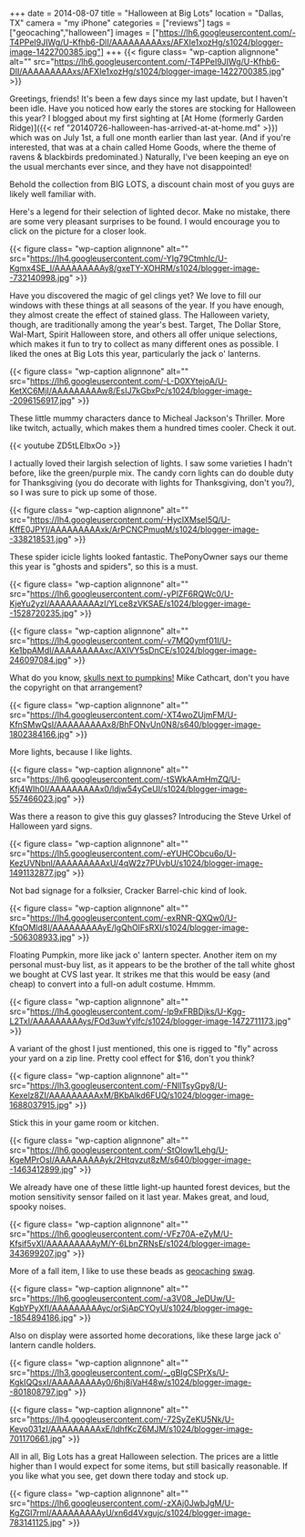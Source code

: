 +++
date = 2014-08-07
title = "Halloween at Big Lots"
location = "Dallas, TX"
camera = "my iPhone"
categories = ["reviews"]
tags = ["geocaching","halloween"]
images = ["https://lh6.googleusercontent.com/-T4PPeI9JIWg/U-Kfhb6-DlI/AAAAAAAAAxs/AFXIe1xozHg/s1024/blogger-image-1422700385.jpg"]
+++
{{< figure class= "wp-caption alignnone" alt="" src="https://lh6.googleusercontent.com/-T4PPeI9JIWg/U-Kfhb6-DlI/AAAAAAAAAxs/AFXIe1xozHg/s1024/blogger-image-1422700385.jpg" >}}

Greetings, friends! It's been a few days since my last update, but I haven't been idle. Have you noticed how early the stores are stocking for Halloween this year? I blogged about my first sighting at [At Home (formerly Garden Ridge)]({{< ref "20140726-halloween-has-arrived-at-at-home.md" >}}) which was on July 1st, a full one month earlier than last year. (And if you're interested, that was at a chain called Home Goods, where the theme of ravens &amp; blackbirds predominated.) Naturally, I've been keeping an eye on the usual merchants ever since, and they have not disappointed!

<!--more-->

Behold the collection from BIG LOTS, a discount chain most of you guys are likely well familiar with.

Here's a legend for their selection of lighted decor. Make no mistake, there are some very pleasant surprises to be found. I would encourage you to click on the picture for a closer look.

{{< figure class= "wp-caption alignnone" alt="" src="https://lh4.googleusercontent.com/-YIg79CtmhIc/U-Kgmx4SE_I/AAAAAAAAAy8/gxeTY-XOHRM/s1024/blogger-image--732140998.jpg" >}}

Have you discovered the magic of gel clings yet? We love to fill our windows with these things at all seasons of the year. If you have enough, they almost create the effect of stained glass. The Halloween variety, though, are traditionally among the year's best. Target, The Dollar Store, Wal-Mart, Spirit Halloween store, and others all offer unique selections, which makes it fun to try to collect as many different ones as possible. I liked the ones at Big Lots this year, particularly the jack o' lanterns.

{{< figure class= "wp-caption alignnone" alt="" src="https://lh6.googleusercontent.com/-L-D0XYtejoA/U-KetXC6MjI/AAAAAAAAAw8/EsIJ7kGbxPc/s1024/blogger-image--2096156917.jpg" >}}

These little mummy characters dance to Micheal Jackson's Thriller. More like twitch, actually, which makes them a hundred times cooler. Check it out.

{{< youtube ZD5tLEIbxOo >}}

I actually loved their largish selection of lights. I saw some varieties I hadn't before, like the green/purple mix. The candy corn lights can do double duty for Thanksgiving (you do decorate with lights for Thanksgiving, don't you?), so I was sure to pick up some of those.

{{< figure class= "wp-caption alignnone" alt="" src="https://lh4.googleusercontent.com/-HycIXMseI5Q/U-KffE0JPYI/AAAAAAAAAxk/ArPCNCPmuqM/s1024/blogger-image--338218531.jpg" >}}

These spider icicle lights looked fantastic. ThePonyOwner says our theme this year is "ghosts and spiders", so this is a must.

{{< figure class= "wp-caption alignnone" alt="" src="https://lh6.googleusercontent.com/-yPlZF6RQWc0/U-KjeYu2yzI/AAAAAAAAAzI/YLce8zVKSAE/s1024/blogger-image--1528720235.jpg" >}}

{{< figure class= "wp-caption alignnone" alt="" src="https://lh4.googleusercontent.com/-v7MQ0ymf01I/U-Ke1bpAMdI/AAAAAAAAAxc/AXlVY5sDnCE/s1024/blogger-image-246097084.jpg" >}}

What do you know, [skulls next to pumpkins!](http://theskullpumpkin.blogspot.com/) Mike Cathcart, don't you have the copyright on that arrangement?

{{< figure class= "wp-caption alignnone" alt="" src="https://lh4.googleusercontent.com/-XT4woZUjmFM/U-KfnSMwQsI/AAAAAAAAAx8/BhFONvUn0N8/s640/blogger-image-1802384166.jpg" >}}

More lights, because I like lights.

{{< figure class= "wp-caption alignnone" alt="" src="https://lh6.googleusercontent.com/-tSWkAAmHmZQ/U-Kfj4WIh0I/AAAAAAAAAx0/ldjw54yCeUI/s1024/blogger-image-557466023.jpg" >}}

Was there a reason to give this guy glasses? Introducing the Steve Urkel of Halloween yard signs.

{{< figure class= "wp-caption alignnone" alt="" src="https://lh5.googleusercontent.com/-eYUHCObcu6o/U-KezUVNbnI/AAAAAAAAAxU/4qW2z7PUvbU/s1024/blogger-image-1491132877.jpg" >}}

Not bad signage for a folksier, Cracker Barrel-chic kind of look.

{{< figure class= "wp-caption alignnone" alt="" src="https://lh4.googleusercontent.com/-exRNR-QXQw0/U-KfqOMld8I/AAAAAAAAAyE/lgQhOlFsRXI/s1024/blogger-image--506308933.jpg" >}}

Floating Pumpkin, more like jack o' lantern specter. Another item on my personal must-buy list, as it appears to be the brother of the tall white ghost we bought at CVS last year. It strikes me that this would be easy (and cheap) to convert into a full-on adult costume. Hmmm.

{{< figure class= "wp-caption alignnone" alt="" src="https://lh4.googleusercontent.com/-lp9xFRBDjks/U-Kgg-L2TxI/AAAAAAAAAys/FOd3uwYylfc/s1024/blogger-image-1472711173.jpg" >}}

A variant of the ghost I just mentioned, this one is rigged to "fly" across your yard on a zip line. Pretty cool effect for $16, don't you think?

{{< figure class= "wp-caption alignnone" alt="" src="https://lh3.googleusercontent.com/-FNllTsyGpy8/U-Kexelz8ZI/AAAAAAAAAxM/BKbAlkd6FUQ/s1024/blogger-image-1688037915.jpg" >}}

Stick this in your game room or kitchen.

{{< figure class= "wp-caption alignnone" alt="" src="https://lh6.googleusercontent.com/-StOlow1Lehg/U-KgeMPrOsI/AAAAAAAAAyk/2Htqvzut8zM/s640/blogger-image--1463412899.jpg" >}}

We already have one of these little light-up haunted forest devices, but the motion sensitivity sensor failed on it last year. Makes great, and loud, spooky noises.

{{< figure class= "wp-caption alignnone" alt="" src="https://lh6.googleusercontent.com/-VFz70A-eZyM/U-Kfsif5vXI/AAAAAAAAAyM/Y-6LbnZRNsE/s1024/blogger-image-343699207.jpg" >}}

More of a fall item, I like to use these beads as [geocaching](http://www.geocaching.com/) [swag](http://forums.groundspeak.com/GC/index.php?showtopic=279172).

{{< figure class= "wp-caption alignnone" alt="" src="https://lh6.googleusercontent.com/-a3V08_JeDUw/U-KgbYPyXfI/AAAAAAAAAyc/orSjApCYOyU/s1024/blogger-image--1854894186.jpg" >}}

Also on display were assorted home decorations, like these large jack o' lantern candle holders.

{{< figure class= "wp-caption alignnone" alt="" src="https://lh3.googleusercontent.com/-_gBIgCSPrXs/U-KgkIQQsxI/AAAAAAAAAy0/6hj8iVaH48w/s1024/blogger-image--801808797.jpg" >}}

{{< figure class= "wp-caption alignnone" alt="" src="https://lh4.googleusercontent.com/-72SyZeKU5Nk/U-Kevo031zI/AAAAAAAAAxE/ldhfKcZ6MJM/s1024/blogger-image-701170661.jpg" >}}

All in all, Big Lots has a great Halloween selection. The prices are a little higher than I would expect for some items, but still basically reasonable. If you like what you see, get down there today and stock up.

{{< figure class= "wp-caption alignnone" alt="" src="https://lh6.googleusercontent.com/-zXAj0JwbJgM/U-KgZGI7rmI/AAAAAAAAAyU/xn6d4Vxgujc/s1024/blogger-image-783141125.jpg" >}}
